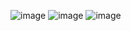 ![image](https://user-images.githubusercontent.com/90009567/226119174-a0b197a6-62da-43ee-88d3-af3bf750c026.png)
![image](https://user-images.githubusercontent.com/90009567/226119200-7f331477-9a8b-4889-893a-d02ee0eebcff.png)
![image](https://user-images.githubusercontent.com/90009567/226119218-c51d340c-3441-4531-9e01-020d9998d6f7.png)
